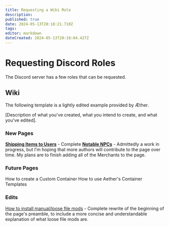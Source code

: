 ```yaml
---
title: Requesting a Wiki Role
description: 
published: true
date: 2024-05-13T20:18:21.710Z
tags: 
editor: markdown
dateCreated: 2024-05-13T20:18:04.427Z
---
```


# Requesting Discord Roles
The Discord server has a few roles that can be requested.

## Wiki
The following template is a lightly edited example provided by Æther. 


[Description of what you've created, what you intend to create, and what you've edited].

### New Pages
[**Shipping Items to Users**](https://wiki.bg3.community/Tutorials/General/Shipping-Items-to-Users) - Complete
[**Notable NPCs**](https://wiki.bg3.community/en/Information/Notable-NPCs) - Admittedly a work in progress, but I'm hoping that more authors will contribute to the page over time. My plans are to finish adding all of the Merchants to the page.

### Future Pages
How to create a Custom Container
How to use Aether's Container Templates

### Edits
[How to install manual/loose file mods](https://wiki.bg3.community/en/Tutorials/Mod-Use/How-to-install-manual-or-loose-file-mods) - Complete rewrite of the beginning of the page's preamble, to include a more concise and understandable explanation of what loose file mods are.